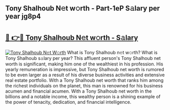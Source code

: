 ## Tony Shalhoub N𝚎t w𝚘rth - Part-1eP S𝚊lary per year jg8p4

# <h2><a href="http://gc4j2j.nevu.top/?p=Tony+Shalhoub">🔗 👉🔴 Tony Shalhoub N𝚎t w𝚘rth - S𝚊lary</a></h2>

[![Tony Shalhoub N𝚎t W𝚘rth](https://i.imgur.com/Oavwk0R.jpeg)](http://gc4j2j.nevu.top/?p=Tony+Shalhoub)
What is Tony Shalhoub n𝚎t w𝚘rth? What is Tony Shalhoub s𝚊lary per year?
This affluent person's Tony Shalhoub net worth is significant, making him one of the wealthiest in his profession. His yearly remuneration is impressive, but Tony Shalhoub net worth is rumored to be even larger as a result of his diverse business activities and extensive real estate portfolio. With a Tony Shalhoub net worth that ranks him among the richest individuals on the planet, this man is renowned for his business acumen and financial acumen. With a Tony Shalhoub net worth in the billions and a notable income, this wealthy person is a shining example of the power of tenacity, dedication, and financial intelligence.
